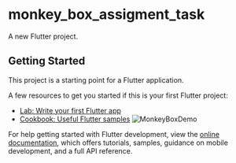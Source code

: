# monkey_box_assigment_task

A new Flutter project.

## Getting Started

This project is a starting point for a Flutter application.

A few resources to get you started if this is your first Flutter project:

- [Lab: Write your first Flutter app](https://docs.flutter.dev/get-started/codelab)
- [Cookbook: Useful Flutter samples](https://docs.flutter.dev/cookbook)
![MonkeyBoxDemo](https://github.com/priya-patel155/monkeybox-assignment/assets/92914615/1e302099-2d86-4368-bd74-2b020b3fd95b)

For help getting started with Flutter development, view the
[online documentation](https://docs.flutter.dev/), which offers tutorials,
samples, guidance on mobile development, and a full API reference.
